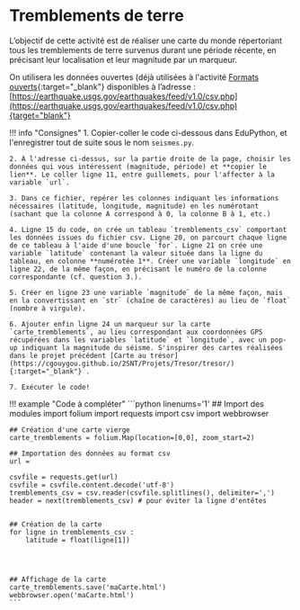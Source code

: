 # Tremblements de terre

L’objectif de cette activité est de réaliser une carte du monde répertoriant tous les tremblements de terre survenus durant une période récente, en précisant leur localisation et leur magnitude par un marqueur.

On utilisera les données ouvertes (déjà utilisées à l'activité [Formats ouverts](https://cgouygou.github.io/2SNT/Activites/02-Formats_ouverts/Formats_ouverts/){:target="_blank"}   disponibles à l’adresse : [https://earthquake.usgs.gov/earthquakes/feed/v1.0/csv.php](https://earthquake.usgs.gov/earthquakes/feed/v1.0/csv.php){target="blank"}

!!! info "Consignes"
    1. Copier-coller le code ci-dessous dans EduPython, et l'enregistrer tout de suite sous le nom `seismes.py`.

    2. À l'adresse ci-dessus, sur la partie droite de la page, choisir les données qui vous intéressent (magnitude, période) et **copier le lien**. Le coller ligne 11, entre guillemets, pour l'affecter à la variable `url`.

    3. Dans ce fichier, repérer les colonnes indiquant les informations nécessaires (latitude, longitude, magnitude) en les numérotant (sachant que la colonne A correspond à 0, la colonne B à 1, etc.)

    4. Ligne 15 du code, on crée un tableau `tremblements_csv` comportant les données issues du fichier csv. Ligne 20, on parcourt chaque ligne de ce tableau à l'aide d'une boucle `for`. Ligne 21 on crée une variable `latitude` contenant la valeur située dans la ligne du tableau, en colonne **numérotée 1**. Créer une variable `longitude` en ligne 22, de la même façon, en précisant le numéro de la colonne correspondante (cf. question 3.). 

    5. Créer en ligne 23 une variable `magnitude` de la même façon, mais en la convertissant en `str` (chaîne de caractères) au lieu de `float` (nombre à virgule).

    6. Ajouter enfin ligne 24 un marqueur sur la carte `carte_tremblements`, au lieu correspondant aux coordonnées GPS récupérées dans les variables `latitude` et `longitude`, avec un pop-up indiquant la magnitude du séisme. S'inspirer des cartes réalisées dans le projet précédent [Carte au trésor](https://cgouygou.github.io/2SNT/Projets/Tresor/tresor/){:target="_blank"} .

    7. Exécuter le code!



!!! example "Code à compléter"
    ```python linenums='1'
    ## Import des modules
    import folium
    import requests
    import csv
    import webbrowser

    ## Création d'une carte vierge
    carte_tremblements = folium.Map(location=[0,0], zoom_start=2)

    ## Importation des données au format csv
    url =

    csvfile = requests.get(url)
    csvfile = csvfile.content.decode('utf-8')
    tremblements_csv = csv.reader(csvfile.splitlines(), delimiter=',')
    header = next(tremblements_csv) # pour éviter la ligne d'entêtes


    ## Création de la carte
    for ligne in tremblements_csv :
        latitude = float(ligne[1]) 




    ## Affichage de la carte
    carte_tremblements.save('maCarte.html')
    webbrowser.open('maCarte.html')
    ```

